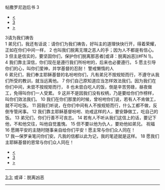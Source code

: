 ﻿





 帖撒罗尼迦后书 3




* [<](bible/2TH02.md)
* [3](bible/2TH.md)
* [>](bible/1TI01.md)



 
3请为我们祷告  
1 弟兄们，我还有话说：请你们为我们祷告，好叫主的道理快快行开，得着荣耀，正如在你们中间一样， 
2 也叫我们脱离无理之恶人的手；因为人不都是有信心。 
3 但主是信实的，要坚固你们，保护你们脱离那恶者[或译：脱离凶恶](#FN
1)。 
4 我们靠主深信，你们现在是遵行我们所吩咐的，后来也必要遵行。 
5 愿主引导你们的心，叫你们爱神，并学基督的忍耐！ 警戒懒惰的人  
6 弟兄们，我们奉主耶稣基督的名吩咐你们，凡有弟兄不按规矩而行，不遵守从我们所受的教训，就当远离他。 
7 你们自己原知道应当怎样效法我们。因为我们在你们中间，未尝不按规矩而行， 
8 也未尝白吃人的饭，倒是辛苦劳碌，昼夜做工，免得叫你们一人受累。 
9 这并不是因我们没有权柄，乃是要给你们作榜样，叫你们效法我们。 
10 我们在你们那里的时候，曾吩咐你们说，若有人不肯做工，就不可吃饭。 
11 因我们听说，在你们中间有人不按规矩而行，什么工都不做，反倒专管闲事。 
12 我们靠主耶稣基督吩咐、劝戒这样的人，要安静做工，吃自己的饭。 
13 弟兄们，你们行善不可丧志。 
14 若有人不听从我们这信上的话，要记下他，不和他交往，叫他自觉羞愧。 
15 但不要以他为仇人，要劝他如弟兄。 祝福  
16 愿赐平安的主随时随事亲自给你们平安！愿主常与你们众人同在！  
17 我—保罗亲笔问你们安。凡我的信都以此为记，我的笔迹就是这样。 
18 愿我们主耶稣基督的恩常与你们众人同在！ 
* [<](bible/2TH02.md)
* [3](bible/2TH.md)
* [>](bible/1TI01.md)





---


[3:3:](#V3)
或译：脱离凶恶




---









